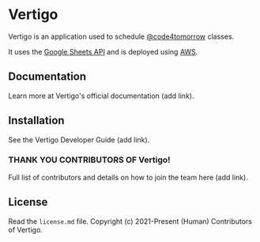 # Vertigo

Vertigo is an application used to schedule [@code4tomorrow](https://github.com/code4tomorrow) classes.

It uses the [Google Sheets API](https://developers.google.com/sheets/api/) and is deployed using [AWS](https://aws.amazon.com/).

## Documentation

Learn more at Vertigo's official documentation (add link).

## Installation

See the Vertigo Developer Guide (add link).

### THANK YOU CONTRIBUTORS OF Vertigo!

Full list of contributors and details on how to join the team here (add link).

## License

Read the `license.md` file. Copyright \(c\) 2021-Present (Human) Contributors of Vertigo.

